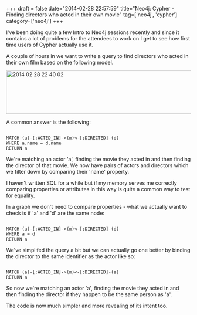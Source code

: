 +++
draft = false
date="2014-02-28 22:57:59"
title="Neo4j: Cypher - Finding directors who acted in their own movie"
tag=['neo4j', 'cypher']
category=['neo4j']
+++

<p>I've been doing quite a few Intro to Neo4j sessions recently and since it contains a lot of problems for the attendees to work on I get to see how first time users of Cypher actually use it.</p>


<p>A couple of hours in we want to write a query to find directors who acted in their own film based on the following model.</p>


<div>
<img src="{{<siteurl>}}/uploads/2014/02/2014-02-28_22-40-02.png" alt="2014 02 28 22 40 02" title="2014-02-28_22-40-02.png" border="0" width="600" height="118" />
</div>

<p>A common answer is the following:</p>



~~~cypher

MATCH (a)-[:ACTED_IN]->(m)<-[:DIRECTED]-(d)
WHERE a.name = d.name
RETURN a
~~~

<p>We're matching an actor 'a', finding the movie they acted in and then finding the director of that movie. We now have pairs of actors and directors which we filter down by comparing their 'name' property.</p>


<p>I haven't written SQL for a while but if my memory serves me correctly comparing properties or attributes in this way is quite a common way to test for equality.</p>


<p>In a graph we don't need to compare properties - what we actually want to check is if 'a' and 'd' are the same node:</p>



~~~cypher

MATCH (a)-[:ACTED_IN]->(m)<-[:DIRECTED]-(d)
WHERE a = d
RETURN a
~~~

<p>We've simplifed the query a bit but we can actually go one better by binding the director to the same identifier as the actor like so:</p>



~~~cypher

MATCH (a)-[:ACTED_IN]->(m)<-[:DIRECTED]-(a)
RETURN a
~~~

<p>So now we're matching an actor 'a', finding the movie they acted in and then finding the director if they happen to be the same person as 'a'.</p>
 

<p>The code is now much simpler and more revealing of its intent too.</p>

